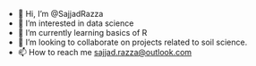 - 👋 Hi, I’m @SajjadRazza
- 👀 I’m interested in data science
- 🌱 I’m currently learning basics of R
- 💞️ I’m looking to collaborate on projects related to soil science.
- 📫 How to reach me sajjad.razza@outlook.com

<!---
SajjadRazza/SajjadRazza is a ✨ special ✨ repository because its `README.md` (this file) appears on your GitHub profile.
You can click the Preview link to take a look at your changes.
--->
